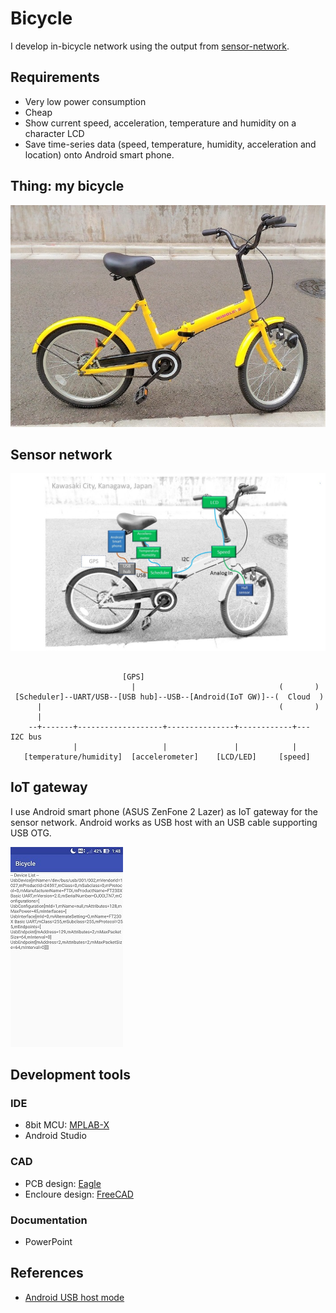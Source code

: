 # Bicycle

I develop in-bicycle network using the output from [sensor-network](https://github.com/araobp/sensor-network).

## Requirements

- Very low power consumption
- Cheap
- Show current speed, acceleration, temperature and humidity on a character LCD
- Save time-series data (speed, temperature, humidity, acceleration and location) onto Android smart phone.

## Thing: my bicycle

![bicycle](./doc/bicycle.jpg)

## Sensor network

![network](./doc/network.jpg)

```

                         [GPS]
                           |                                (       )
 [Scheduler]--UART/USB--[USB hub]--USB--[Android(IoT GW)]--(  Cloud  )
      |                                                     (       )
      |                                                                                                
    --+-------+-------------------+---------------+------------+--- I2C bus
              |                   |               |            |
   [temperature/humidity]  [accelerometer]    [LCD/LED]     [speed]
```

## IoT gateway

I use Android smart phone (ASUS ZenFone 2 Lazer) as IoT gateway for the sensor network. Android works as USB host with an USB cable supporting USB OTG.

![screenshot](./doc/Screenshot_20170701-014814.jpg)

## Development tools

### IDE
- 8bit MCU: [MPLAB-X](http://www.microchip.com/mplab/mplab-x-ide)
- Android Studio

### CAD
- PCB design: [Eagle](https://www.autodesk.com/products/eagle/overview)
- Encloure design: [FreeCAD](https://www.freecadweb.org/)

### Documentation
- PowerPoint

## References
- [Android USB host mode](http://relativelayout.hatenablog.com/entry/2016/08/12/085051)
